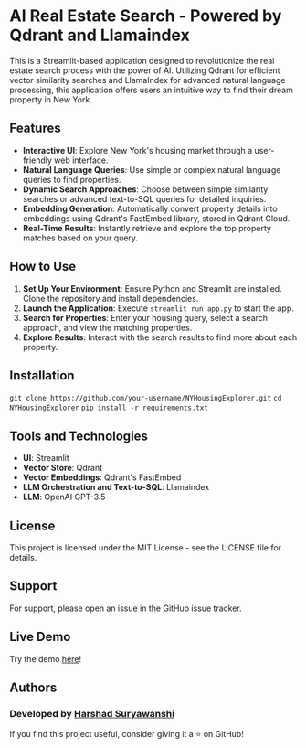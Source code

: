 # AI Real Estate Search - Powered by Qdrant and Llamaindex

This is a Streamlit-based application designed to revolutionize the real estate search process with the power of AI. Utilizing Qdrant for efficient vector similarity searches and LlamaIndex for advanced natural language processing, this application offers users an intuitive way to find their dream property in New York.

## Features
- **Interactive UI**: Explore New York's housing market through a user-friendly web interface.
- **Natural Language Queries**: Use simple or complex natural language queries to find properties.
- **Dynamic Search Approaches**: Choose between simple similarity searches or advanced text-to-SQL queries for detailed inquiries.
- **Embedding Generation**: Automatically convert property details into embeddings using Qdrant's FastEmbed library, stored in Qdrant Cloud.
- **Real-Time Results**: Instantly retrieve and explore the top property matches based on your query.

## How to Use
1. **Set Up Your Environment**: Ensure Python and Streamlit are installed. Clone the repository and install dependencies.
2. **Launch the Application**: Execute `streamlit run app.py` to start the app.
3. **Search for Properties**: Enter your housing query, select a search approach, and view the matching properties.
4. **Explore Results**: Interact with the search results to find more about each property.

## Installation
```git clone https://github.com/your-username/NYHousingExplorer.git```
```cd NYHousingExplorer```
```pip install -r requirements.txt```


## Tools and Technologies
- **UI**: Streamlit
- **Vector Store**: Qdrant
- **Vector Embeddings**: Qdrant's FastEmbed
- **LLM Orchestration and Text-to-SQL**: Llamaindex
- **LLM**: OpenAI GPT-3.5

## License
This project is licensed under the MIT License - see the LICENSE file for details.

## Support
For support, please open an issue in the GitHub issue tracker.

## Live Demo
Try the demo [here](https://huggingface.co/spaces/AI-ANK/AI-Real-Estate-Search-Qdrant-Llamaindex)!

## Authors
### Developed by [Harshad Suryawanshi](https://www.linkedin.com/in/harshadsuryawanshi/)
If you find this project useful, consider giving it a ⭐ on GitHub!
